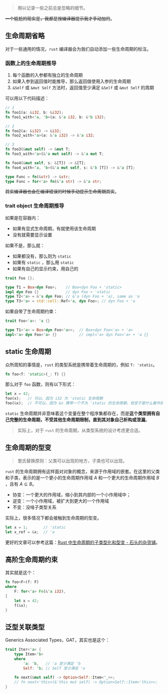 > 用以记录一些之前总是忽略的细节。

~~一个尴尬的现实是，我都是按编译器提示我才手动加的~~。
## 生命周期省略

对于一些通用的情况，`rust` 编译器会为我们自动添加一些生命周期的标注。

### 函数上的生命周期推导

1. 每个函数的入参都有独立的生命周期
2. 如果入参到返回值时能推导，那么返回值使用入参的生命周期
3. `&Self` 或 `&mut Self` 方法时，返回值至少满足 `&Self` 或 `&mut Self` 的周期

可以用以下代码描述：

```rust
// 1
fn foo1(a: &i32, b: &i32);
fn foo1_with<'a, 'b>(a: &'a i32, b: &'b i32);

// 2
fn foo2(a: &i32) -> &i32;
fn foo2_with<'a>(a: &'a i32) -> &'a i32;

// 3
fn foo3(&mut self) -> &mut T;
fn foo3_with<'a>(&'a mut self) -> &'a mut T;

fn foo4(&mut self, s: &[T]) -> &[T];
fn foo4_with<'a, 'b>(&'a mut self, s: &'b [T]) -> &'a [T];

type Func = fn(&str) -> &str;
type Func = for<'a> fn(&'a str) -> &'a str;
```

~~其实编译器也会在编译错误的时候手动提示生命周期其实~~。

### trait object 生命周期推导

如果是在容器内：

- 如果有显式生命周期，有就使用该生命周期
- 没有就需要显示设置

如果不是，那么就：

- 如果都没有，那么则为 `static`
- 如果有 `static` ，那么用 `static`
- 如果有自己的显示约束，用自己的

```rust
trait Foo {};

type T1 = Box<dyn Foo>;    // Box<dyn Foo + 'static>
impl dyn Foo {}            // dyn Foo + 'static
type T2<'a> = &'a dyn Foo; // &'a (dyn Foo + 'a), same as 'a
type T3<'a> = std::cell::Ref<'a, dyn Foo>; // dyn Foo + 'a
```

如果自带了生命周期约束：

```rust
trait Foo<'a>: 'a {}

type T1<'a> = Box<dyn Foo<'a>>;  // Box<dyn Foo<'a> + 'a>
impl<'a> dyn Foo<'a> {}          // impl<'a> dyn Foo<'a> + 'a {}
```

## static 生命周期

众所周知的事情是，`rust` 的类型系统是携带着生命周期的，例如 `T: 'static`。

```rust
fn foo<T: 'static>(_: T) {}
```

那么对于 `foo` 函数，则有以下形式：

```rust
let x = 42;
foo(x);   // 可以，因为 i32 为 'static 生命周期
foo(&x);  // 不可以，因为 &x 携带一个不为 'static 的生命周期，但至于是什么看作用域
```

`static` 生命周期并非意味着这个变量在整个程序集都存在，而是**这个类型拥有自己完整的生命周期，不受其他生命周期限制，直到其对象自己析构或泄漏**。

> 实际上，对于 `rust` 的生命周期，从类型系统的设计考虑更合适。

## 生命周期的型变

> 里氏替换原则：父类可以出现的地方，子类也可以出现。

`rust` 的生命周期拥有这样面对对象的概念，来源于作用域的嵌套。在这里的父类和子类，表示的是一个更小的生命周期作用域 $A$ 和一个更大的生命周期作用域 $B$ ，且有 $A \subseteq B$。

- 协变：一个更大的作用域，缩小到其内部的一个小作用域中；
- 逆变：一个小作用域，被扩大到更大的一个作用域
- 不变：没啥子类型关系

实际上，很多情况下都会接触到生命周期的型变。

```rust
let x = 1;       // 'static
let x_ref = &x;  // 'a
```

更好的文章可以参考这篇：[Rust 中生命周期的子类型化和型变 - 石头的杂货铺](https://st1020.com/rust-subtyping-and-variance-lifetime/)。

## 高阶生命周期约束

其实就是这个：

```rust
fn foo<F>(f: F)
where
    F: for<'a> Fn(&'a i32),
{
    let x = 42;
    f(&x);
}
```

## 泛型关联类型

Generics Associated Types，GAT，其实也是这个：

```rust
trait Iter<'a> {
    type Item<'b>
    where
        'a: 'b,   // 'a 至少满足 'b
        Self: 'b; // Self 至少满足 'a

    fn next(&mut self) -> Option<Self::Item<'_>>;
    // fn next<'this>(&'this mut self) -> Option<Self::Item<'this>>;
}
```
